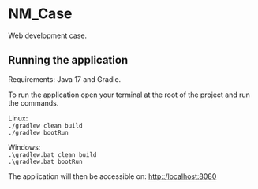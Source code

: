 # NM_Case
Web development case.

## Running the application
Requirements: Java 17 and Gradle.

To run the application open your terminal at the root of the project and run the commands.

Linux:\
`./gradlew clean build`\
`./gradlew bootRun`

Windows:\
`.\gradlew.bat clean build`\
`.\gradlew.bat bootRun`

The application will then be accessible on: <http::/localhost:8080>

